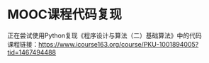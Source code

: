 # MOOC课程代码复现
正在尝试使用Python复现《程序设计与算法（二）基础算法》中的代码<br/>
课程链接：https://www.icourse163.org/course/PKU-1001894005?tid=1467494488
